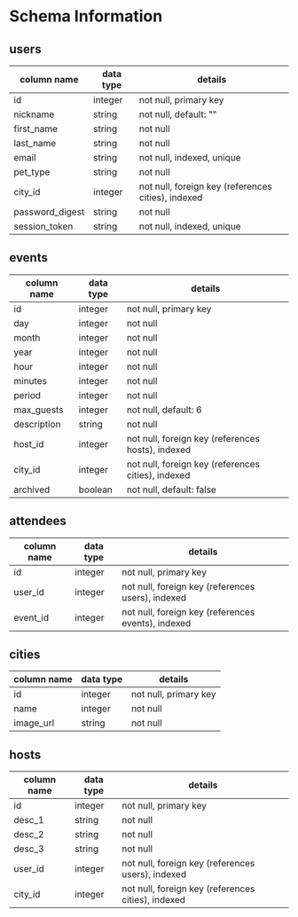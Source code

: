 # Schema Information

## users
column name     | data type | details
----------------|-----------|-----------------------
id              | integer   | not null, primary key
nickname        | string    | not null, default: ""
first_name      | string    | not null
last_name       | string    | not null
email           | string    | not null, indexed, unique
pet_type        | string    | not null
city_id         | integer   | not null, foreign key (references cities), indexed
password_digest | string    | not null
session_token   | string    | not null, indexed, unique

## events
column name | data type | details
------------|-----------|-----------------------
id          | integer   | not null, primary key
day         | integer   | not null
month       | integer   | not null
year        | integer   | not null
hour        | integer   | not null
minutes     | integer   | not null
period      | integer   | not null
max_guests  | integer   | not null, default: 6
description | string    | not null
host_id     | integer   | not null, foreign key (references hosts), indexed
city_id     | integer   | not null, foreign key (references cities), indexed
archived    | boolean   | not null, default: false

## attendees
column name | data type | details
------------|-----------|-----------------------
id          | integer   | not null, primary key
user_id     | integer   | not null, foreign key (references users), indexed
event_id    | integer   | not null, foreign key (references events), indexed

## cities
column name | data type | details
------------|-----------|-----------------------
id          | integer   | not null, primary key
name        | integer   | not null
image_url   | string    | not null

## hosts
column name | data type | details
------------|-----------|-----------------------
id          | integer   | not null, primary key
desc_1      | string    | not null
desc_2      | string    | not null
desc_3      | string    | not null
user_id     | integer   | not null, foreign key (references users), indexed
city_id     | integer   | not null, foreign key (references cities), indexed
